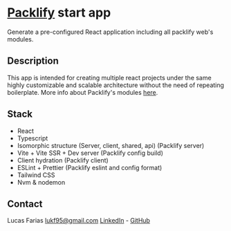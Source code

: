 # [Packlify](https://packlify.com) start app
Generate a pre-configured React application including all packlify web's modules.

## Description
This app is intended for creating multiple react projects under the same highly customizable and scalable architecture without the need of repeating boilerplate. More info about Packlify's modules [here](https://github.com/shopinpack/packlify-web).

## Stack
- React
- Typescript
- Isomorphic structure (Server, client, shared, api) (Packlify server)
- Vite + Vite SSR + Dev server (Packlify config build)
- Client hydration (Packlify client)
- ESLint + Prettier (Packlify eslint and config format)
- Tailwind CSS
- Nvm & nodemon

## Contact
Lucas Farias
lukf95@gmail.com
[LinkedIn](https://www.linkedin.com/in/lucasfar/) - [GitHub](https://www.github.com/lucasfarias2)

